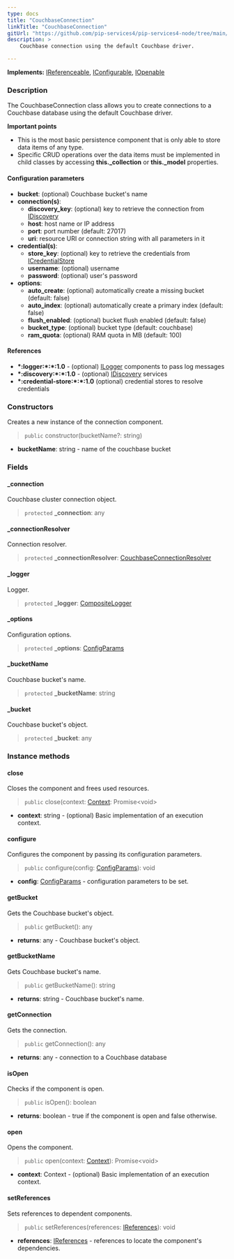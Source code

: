 ```yaml
---
type: docs
title: "CouchbaseConnection"
linkTitle: "CouchbaseConnection"
gitUrl: "https://github.com/pip-services4/pip-services4-node/tree/main/pip-services4-couchbase-node"
description: >
    Couchbase connection using the default Couchbase driver.

---
```


**Implements:** [IReferenceable](../../../components/refer/ireferenceable), [IConfigurable](../../../components/config/iconfigurable),
[IOpenable](../../../components/run/iopenable)

### Description
The CouchbaseConnection class allows you to create connections to a Couchbase database using the default Couchbase driver.

**Important points**

- This is the most basic persistence component that is only able to store data items of any type. 
- Specific CRUD operations over the data items must be implemented in child classes by accessing **this._collection** or **this._model** properties.

#### Configuration parameters

- **bucket**: (optional) Couchbase bucket's name
- **connection(s)**:    
    - **discovery_key**: (optional) key to retrieve the connection from [IDiscovery](../../../components/connect/idiscovery)
    - **host**: host name or IP address
    - **port**: port number (default: 27017)
    - **uri**: resource URI or connection string with all parameters in it
- **credential(s)**:    
    - **store_key**: (optional) key to retrieve the credentials from [ICredentialStore](../../../components/auth/icredential_store)
    - **username**: (optional) username
    - **password**: (optional) user's password
- **options**:
    - **auto_create**: (optional) automatically create a missing bucket (default: false)
    - **auto_index**: (optional) automatically create a primary index (default: false)
    - **flush_enabled**: (optional) bucket flush enabled (default: false)
    - **bucket_type**: (optional) bucket type (default: couchbase)
    - **ram_quota**: (optional) RAM quota in MB (default: 100)

#### References
- **\*:logger:\*:\*:1.0** - (optional) [ILogger](../../../components/log/ilogger) components to pass log messages
- **\*:discovery:\*:\*:1.0** - (optional) [IDiscovery](../../../components/connect/idiscovery) services
- **\*:credential-store:\*:\*:1.0** (optional) credential stores to resolve credentials


### Constructors
Creates a new instance of the connection component.

> `public` constructor(bucketName?: string)

- **bucketName**: string - name of the couchbase bucket


### Fields

<span class="hide-title-link">


#### _connection
Couchbase cluster connection object.
> `protected` **_connection**: any

#### _connectionResolver
Connection resolver.
> `protected` **_connectionResolver**: [CouchbaseConnectionResolver](../couchbase_connection_resolver)

#### _logger
Logger.
> `protected` **_logger**: [CompositeLogger](../../../components/log/composite_logger)

#### _options
Configuration options.
> `protected` **_options**: [ConfigParams](../../../commons/config/config_params)

#### _bucketName
Couchbase bucket's name.
> `protected` **_bucketName**: string

#### _bucket
Couchbase bucket's object.
> `protected` **_bucket**: any

</span>


### Instance methods

#### close
Closes the component and frees used resources.

> `public` close(context: [Context](../../../components/context/context): Promise\<void\>

- **context**: string - (optional) Basic implementation of an execution context.


#### configure
Configures the component by passing its configuration parameters.

> `public` configure(config: [ConfigParams](../../../commons/config/config_params)): void

- **config**: [ConfigParams](../../../commons/config/config_params) - configuration parameters to be set.


#### getBucket
Gets the Couchbase bucket's object.
> `public` getBucket(): any

- **returns**: any - Couchbase bucket's object.


#### getBucketName
Gets Couchbase bucket's name.

> `public` getBucketName(): string

- **returns**: string - Couchbase bucket's name.

#### getConnection
Gets the connection.
> `public` getConnection(): any

- **returns**: any - connection to a Couchbase database

#### isOpen
Checks if the component is open.

> `public` isOpen(): boolean

- **returns**: boolean - true if the component is open and false otherwise.


#### open
Opens the component.

> `public` open(context: [Context](../../../components/context/context)): Promise\<void\>

- **context**: Context - (optional) Basic implementation of an execution context.


#### setReferences
Sets references to dependent components.

> `public` setReferences(references: [IReferences](../../../commons/refer/ireferences)): void

- **references**: [IReferences](../../../commons/refer/ireferences) - references to locate the component's dependencies.
